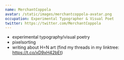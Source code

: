 ```yaml
---
name: MerchantCoppola
avatar: /static/images/merchantcoppola-avatar.png
occupation: Experimental Typographer & Visual Poet
twitter: https://twitter.com/MerchantCoppola
---
```


- experimental typography/visual poetry
- pixelsorting
- writing about H=N art (find my threads in my linktree: https://t.co/xD9xH42bEt)
